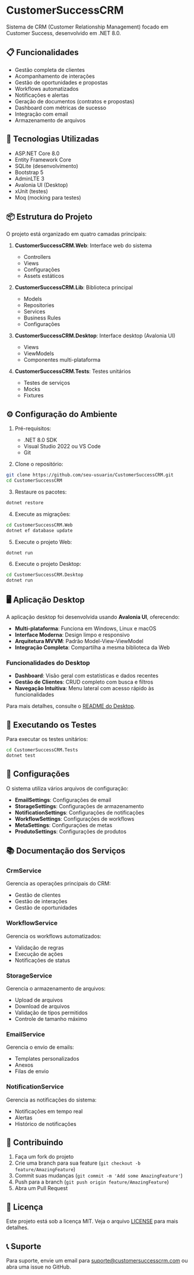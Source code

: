 # CustomerSuccessCRM

Sistema de CRM (Customer Relationship Management) focado em Customer Success, desenvolvido em .NET 8.0.

## 📋 Funcionalidades

- Gestão completa de clientes
- Acompanhamento de interações
- Gestão de oportunidades e propostas
- Workflows automatizados
- Notificações e alertas
- Geração de documentos (contratos e propostas)
- Dashboard com métricas de sucesso
- Integração com email
- Armazenamento de arquivos

## 🚀 Tecnologias Utilizadas

- ASP.NET Core 8.0
- Entity Framework Core
- SQLite (desenvolvimento)
- Bootstrap 5
- AdminLTE 3
- Avalonia UI (Desktop)
- xUnit (testes)
- Moq (mocking para testes)

## 📦 Estrutura do Projeto

O projeto está organizado em quatro camadas principais:

1. **CustomerSuccessCRM.Web**: Interface web do sistema
   - Controllers
   - Views
   - Configurações
   - Assets estáticos

2. **CustomerSuccessCRM.Lib**: Biblioteca principal
   - Models
   - Repositories
   - Services
   - Business Rules
   - Configurações

3. **CustomerSuccessCRM.Desktop**: Interface desktop (Avalonia UI)
   - Views
   - ViewModels
   - Componentes multi-plataforma

4. **CustomerSuccessCRM.Tests**: Testes unitários
   - Testes de serviços
   - Mocks
   - Fixtures

## ⚙️ Configuração do Ambiente

1. Pré-requisitos:
   - .NET 8.0 SDK
   - Visual Studio 2022 ou VS Code
   - Git

2. Clone o repositório:
```bash
git clone https://github.com/seu-usuario/CustomerSuccessCRM.git
cd CustomerSuccessCRM
```

3. Restaure os pacotes:
```bash
dotnet restore
```

4. Execute as migrações:
```bash
cd CustomerSuccessCRM.Web
dotnet ef database update
```

5. Execute o projeto Web:
```bash
dotnet run
```

6. Execute o projeto Desktop:
```bash
cd CustomerSuccessCRM.Desktop
dotnet run
```

## 🖥️ Aplicação Desktop

A aplicação desktop foi desenvolvida usando **Avalonia UI**, oferecendo:

- **Multi-plataforma**: Funciona em Windows, Linux e macOS
- **Interface Moderna**: Design limpo e responsivo
- **Arquitetura MVVM**: Padrão Model-View-ViewModel
- **Integração Completa**: Compartilha a mesma biblioteca da Web

### Funcionalidades do Desktop

- **Dashboard**: Visão geral com estatísticas e dados recentes
- **Gestão de Clientes**: CRUD completo com busca e filtros
- **Navegação Intuitiva**: Menu lateral com acesso rápido às funcionalidades

Para mais detalhes, consulte o [README do Desktop](CustomerSuccessCRM.Desktop/README.md).

## 🧪 Executando os Testes

Para executar os testes unitários:

```bash
cd CustomerSuccessCRM.Tests
dotnet test
```

## 🔧 Configurações

O sistema utiliza vários arquivos de configuração:

- **EmailSettings**: Configurações de email
- **StorageSettings**: Configurações de armazenamento
- **NotificationSettings**: Configurações de notificações
- **WorkflowSettings**: Configurações de workflows
- **MetaSettings**: Configurações de metas
- **ProdutoSettings**: Configurações de produtos

## 📚 Documentação dos Serviços

### CrmService
Gerencia as operações principais do CRM:
- Gestão de clientes
- Gestão de interações
- Gestão de oportunidades

### WorkflowService
Gerencia os workflows automatizados:
- Validação de regras
- Execução de ações
- Notificações de status

### StorageService
Gerencia o armazenamento de arquivos:
- Upload de arquivos
- Download de arquivos
- Validação de tipos permitidos
- Controle de tamanho máximo

### EmailService
Gerencia o envio de emails:
- Templates personalizados
- Anexos
- Filas de envio

### NotificationService
Gerencia as notificações do sistema:
- Notificações em tempo real
- Alertas
- Histórico de notificações

## 🤝 Contribuindo

1. Faça um fork do projeto
2. Crie uma branch para sua feature (`git checkout -b feature/AmazingFeature`)
3. Commit suas mudanças (`git commit -m 'Add some AmazingFeature'`)
4. Push para a branch (`git push origin feature/AmazingFeature`)
5. Abra um Pull Request

## 📝 Licença

Este projeto está sob a licença MIT. Veja o arquivo [LICENSE](LICENSE) para mais detalhes.

## 📞 Suporte

Para suporte, envie um email para suporte@customersuccesscrm.com ou abra uma issue no GitHub.
